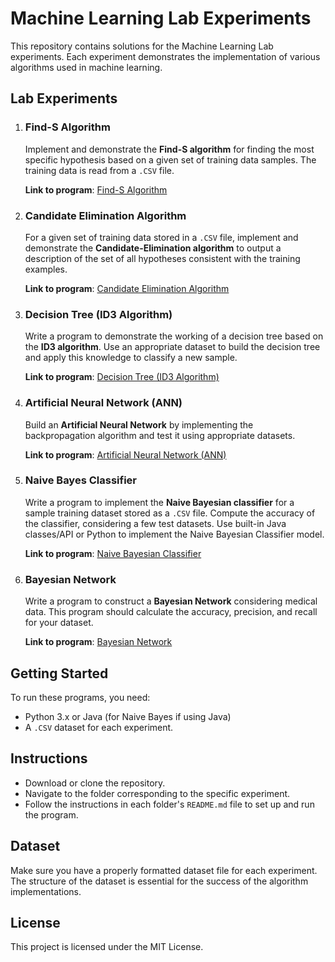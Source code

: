 # Machine Learning Lab Experiments

This repository contains solutions for the Machine Learning Lab experiments. Each experiment demonstrates the implementation of various algorithms used in machine learning.

## Lab Experiments

1. ### Find-S Algorithm
   Implement and demonstrate the **Find-S algorithm** for finding the most specific hypothesis based on a given set of training data samples. The training data is read from a `.CSV` file.

   **Link to program**: [Find-S Algorithm](Programs/first-find-s.py)

2. ### Candidate Elimination Algorithm
   For a given set of training data stored in a `.CSV` file, implement and demonstrate the **Candidate-Elimination algorithm** to output a description of the set of all hypotheses consistent with the training examples.

   **Link to program**: [Candidate Elimination Algorithm](Programs/candidate.py)

3. ### Decision Tree (ID3 Algorithm)
   Write a program to demonstrate the working of a decision tree based on the **ID3 algorithm**. Use an appropriate dataset to build the decision tree and apply this knowledge to classify a new sample.

   **Link to program**: [Decision Tree (ID3 Algorithm)](link_to_your_program)

4. ### Artificial Neural Network (ANN)
   Build an **Artificial Neural Network** by implementing the backpropagation algorithm and test it using appropriate datasets.

   **Link to program**: [Artificial Neural Network (ANN)](link_to_your_program)

5. ### Naive Bayes Classifier
   Write a program to implement the **Naive Bayesian classifier** for a sample training dataset stored as a `.CSV` file. Compute the accuracy of the classifier, considering a few test datasets. Use built-in Java classes/API or Python to implement the Naive Bayesian Classifier model.

   **Link to program**: [Naive Bayesian Classifier](link_to_your_program)

6. ### Bayesian Network
   Write a program to construct a **Bayesian Network** considering medical data. This program should calculate the accuracy, precision, and recall for your dataset.

   **Link to program**: [Bayesian Network](link_to_your_program)

## Getting Started

To run these programs, you need:

- Python 3.x or Java (for Naive Bayes if using Java)
- A `.CSV` dataset for each experiment.

## Instructions

- Download or clone the repository.
- Navigate to the folder corresponding to the specific experiment.
- Follow the instructions in each folder's `README.md` file to set up and run the program.

## Dataset

Make sure you have a properly formatted dataset file for each experiment. The structure of the dataset is essential for the success of the algorithm implementations.

## License

This project is licensed under the MIT License.
